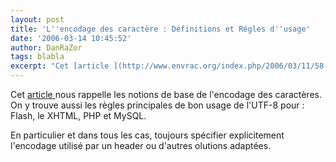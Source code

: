 ```yaml
---
layout: post
title: 'L''encodage des caractère : Définitions et Régles d''usage'
date: '2006-03-14 10:45:52'
author: DanRaZor
tags: blabla
excerpt: "Cet [article ](http://www.envrac.org/index.php/2006/03/11/58-un-tutoriel-sur-le-character-encoding) nous rappelle les notions de base de l'encodage des caractères.   On y trouve aussi les règles principales de bon usage de l'UTF-8 pour : Flash, le XHTML, PHP et MySQL.  \n  \nEn particulier et dans tous les cas, toujours spécifier explicitement      …"
---
```


Cet [article ](http://www.envrac.org/index.php/2006/03/11/58-un-tutoriel-sur-le-character-encoding) nous rappelle les notions de base de l'encodage des caractères.   On y trouve aussi les règles principales de bon usage de l'UTF-8 pour : Flash, le XHTML, PHP et MySQL.

En particulier et dans tous les cas, toujours spécifier explicitement l'encodage utilisé par un header ou d'autres olutions adaptées.
